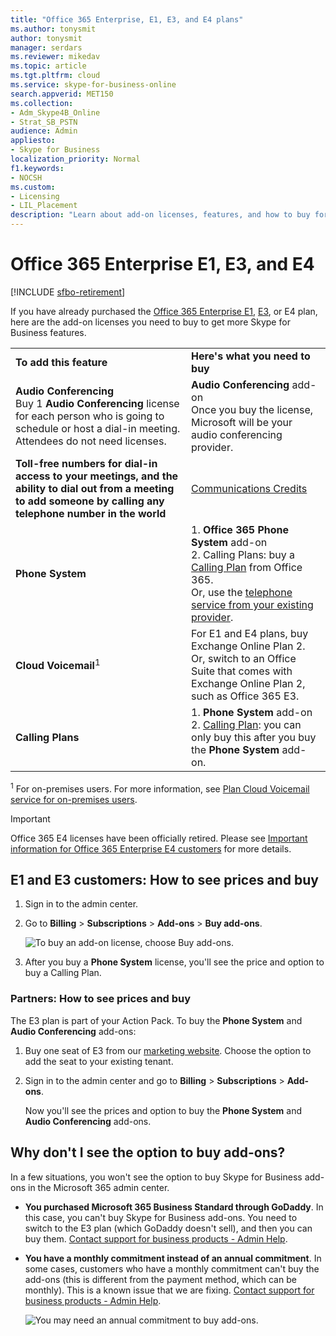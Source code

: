 ```yaml
---
title: "Office 365 Enterprise, E1, E3, and E4 plans"
ms.author: tonysmit
author: tonysmit
manager: serdars
ms.reviewer: mikedav
ms.topic: article
ms.tgt.pltfrm: cloud
ms.service: skype-for-business-online
search.appverid: MET150
ms.collection:
- Adm_Skype4B_Online
- Strat_SB_PSTN
audience: Admin
appliesto:
- Skype for Business
localization_priority: Normal
f1.keywords:
- NOCSH
ms.custom:
- Licensing
- LIL_Placement
description: "Learn about add-on licenses, features, and how to buy for Office 365 Enterprise, E1, E3, and E4 plans. "
---
```


# Office 365 Enterprise E1, E3, and E4

[!INCLUDE [sfbo-retirement](../../../Hub/includes/sfbo-retirement.md)]

If you have already purchased the [Office 365 Enterprise E1](https://products.office.com/business/office-365-enterprise-e1-business-software), [E3](https://products.office.com/business/office-365-enterprise-e3-business-software), or E4 plan, here are the add-on licenses you need to buy to get more Skype for Business features.

|||
|:-----|:-----|
|**To add this feature** <br/> |**Here's what you need to buy** <br/> |
|**Audio Conferencing** <br/> Buy 1 **Audio Conferencing** license for each person who is going to schedule or host a dial-in meeting. Attendees do not need licenses. <br/> |**Audio Conferencing** add-on <br/>Once you buy the license, Microsoft will be your audio conferencing provider. |
|**Toll-free numbers for dial-in access to your meetings, and the ability to dial out from a meeting to add someone by calling any telephone number in the world** <br/> |[Communications Credits](/microsoftteams/add-funds-and-manage-communications-credits)|
|**Phone System** <br/> |1. **Office 365 Phone System** add-on <br/> 2. Calling Plans: buy a [Calling Plan](/MicrosoftTeams/calling-plans-for-office-365) from Office 365. <br/>  Or, use the [telephone service from your existing provider](../../skype-for-business-and-microsoft-teams-add-on-licensing/skype-for-business-and-microsoft-teams-add-on-licensing.md#bkmk_existing).  <br/> |
|**Cloud Voicemail**<sup>1</sup> <br/> |For E1 and E4 plans, buy Exchange Online Plan 2. <br/>Or, switch to an Office Suite that comes with Exchange Online Plan 2, such as Office 365 E3. |
|**Calling Plans** <br/> |1. **Phone System** add-on <br/> 2. [Calling Plan](/MicrosoftTeams/calling-plans-for-office-365): you can only buy this after you buy the **Phone System** add-on. <br/> |

<sup>1</sup> For on-premises users. For more information, see [Plan Cloud Voicemail service for on-premises users](/skypeforbusiness/hybrid/plan-cloud-voicemail).
   
 > [!IMPORTANT]
 > Office 365 E4 licenses have been officially retired. Please see [Important information for Office 365 Enterprise E4 customers](https://support.office.com/article/important-information-for-office-365-enterprise-e4-customers-f9572348-43a2-43fa-a3d8-3b6c9c042147) for more details.
  
## E1 and E3 customers: How to see prices and buy
<a name="bkmk_buypremium"> </a>

1. Sign in to the admin center.

2. Go to **Billing** > **Subscriptions** > **Add-ons** > **Buy add-ons**.

   ![To buy an add-on license, choose Buy add-ons.](../../images/fc4d7506-4ee9-4e39-be54-0622edffb77a.png)

3. After you buy a **Phone System** license, you'll see the price and option to buy a Calling Plan.

### Partners: How to see prices and buy
<a name="bkmk_partners"> </a>

The E3 plan is part of your Action Pack. To buy the **Phone System** and **Audio Conferencing** add-ons:

1. Buy one seat of E3 from our [marketing website](https://go.microsoft.com/fwlink/?LinkId=24393). Choose the option to add the seat to your existing tenant.

2. Sign in to the admin center and go to **Billing** > **Subscriptions** > **Add-ons**.

    Now you'll see the prices and option to buy the **Phone System** and **Audio Conferencing** add-ons.

## Why don't I see the option to buy add-ons?
<a name="bkmk_how"> </a>

In a few situations, you won't see the option to buy Skype for Business add-ons in the Microsoft 365 admin center.

- **You purchased Microsoft 365 Business Standard through GoDaddy**. In this case, you can't buy Skype for Business add-ons. You need to switch to the E3 plan (which GoDaddy doesn't sell), and then you can buy them. [Contact support for business products - Admin Help](https://support.office.com/article/32a17ca7-6fa0-4870-8a8d-e25ba4ccfd4b).

- **You have a monthly commitment instead of an annual commitment**. In some cases, customers who have a monthly commitment can't buy the add-ons (this is different from the payment method, which can be monthly). This is a known issue that we are fixing. [Contact support for business products - Admin Help](https://support.office.com/article/32a17ca7-6fa0-4870-8a8d-e25ba4ccfd4b).

    ![You may need an annual commitment to buy add-ons.](../../images/164579c2-f4df-4ae0-bd1d-bff12addb500.png)
